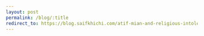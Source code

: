 ```yaml
---
layout: post
permalink: /blog/:title
redirect_to: https://blog.saifkhichi.com/atif-mian-and-religious-intolerance-in-pakistan-d9ce2ab78be5
---
```


